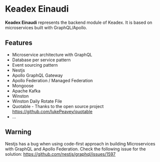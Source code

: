 # Keadex Einaudi

**Keadex Einaudi** represents the backend module of Keadex. It is based on microservices built with GraphQL/Apollo.

## Features
- Microservice architecture with GraphQL
- Database per service pattern
- Event sourcing pattern
- Nestjs
- Apollo GraphQL Gateway
- Apollo Federation / Managed Federation
- Mongoose
- Apache Kafka
- Winston
- Winston Daily Rotate File
- Quotable - Thanks to the open source project https://github.com/lukePeavey/quotable
- ...

## Warning
Nestjs has a bug when using code-first approach in building Microservices with GraphQL and Apollo Federation. Check the following issue for the solution: https://github.com/nestjs/graphql/issues/1597